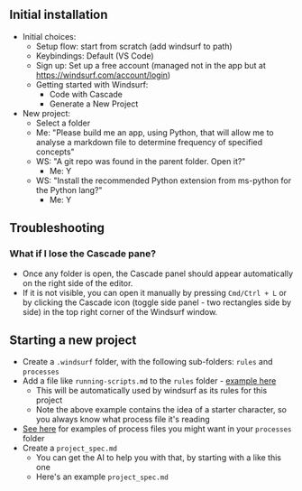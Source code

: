 ## Initial installation

- Initial choices:
	- Setup flow: start from scratch (add windsurf to path)
	- Keybindings: Default (VS Code)
	- Sign up: Set up a free account (managed not in the app but at https://windsurf.com/account/login)
	- Getting started with Windsurf:
		- Code with Cascade
		- Generate a New Project
- New project:
	- Select a folder
	- Me: "Please build me an app, using Python, that will allow me to analyse a markdown file to determine frequency of specified concepts"
	- WS: "A git repo was found in the parent folder. Open it?"
		- Me: Y
	- WS: "Install the recommended Python extension from ms-python for the Python lang?"
		- Me: Y
## Troubleshooting

### What if I lose the Cascade pane?

- Once any folder is open, the Cascade panel should appear automatically on the right side of the editor.
- If it is not visible, you can open it manually by pressing `Cmd/Ctrl + L` or by clicking the Cascade icon (toggle side panel - two rectangles side by side) in the top right corner of the Windsurf window.
## Starting a new project

- Create a `.windsurf` folder, with the following sub-folders: `rules` and `processes`
- Add a file like `running-scripts.md` to the `rules` folder - [example here](https://github.com/claresudbery/ai-general/blob/main/slack-thread-archiver/.windsurf/rules/running-scripts.md)
	- This will be automatically used by windsurf as its rules for this project
	- Note the above example contains the idea of a starter character, so you always know what process file it's reading
- [See here](https://github.com/claresudbery/ai-general/tree/main/slack-thread-archiver/.windsurf/processes) for examples of process files you might want in your `processes` folder
- Create a `project_spec.md`
	- You can get the AI to help you with that, by starting with a like this one
	- Here's an example `project_spec.md`